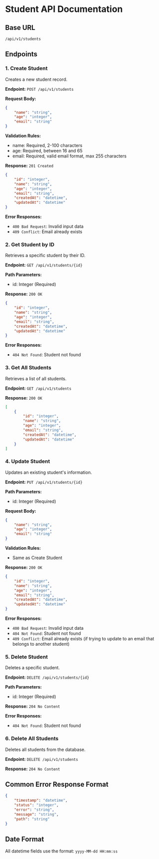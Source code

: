 # Student API Documentation

## Base URL
```
/api/v1/students
```

## Endpoints

### 1. Create Student
Creates a new student record.

**Endpoint:** `POST /api/v1/students`

**Request Body:**
```json
{
    "name": "string",
    "age": "integer",
    "email": "string"
}
```

**Validation Rules:**
- name: Required, 2-100 characters
- age: Required, between 16 and 65
- email: Required, valid email format, max 255 characters

**Response:** `201 Created`
```json
{
    "id": "integer",
    "name": "string",
    "age": "integer",
    "email": "string",
    "createdAt": "datetime",
    "updatedAt": "datetime"
}
```

**Error Responses:**
- `400 Bad Request`: Invalid input data
- `409 Conflict`: Email already exists

### 2. Get Student by ID
Retrieves a specific student by their ID.

**Endpoint:** `GET /api/v1/students/{id}`

**Path Parameters:**
- id: Integer (Required)

**Response:** `200 OK`
```json
{
    "id": "integer",
    "name": "string",
    "age": "integer",
    "email": "string",
    "createdAt": "datetime",
    "updatedAt": "datetime"
}
```

**Error Responses:**
- `404 Not Found`: Student not found

### 3. Get All Students
Retrieves a list of all students.

**Endpoint:** `GET /api/v1/students`

**Response:** `200 OK`
```json
[
    {
        "id": "integer",
        "name": "string",
        "age": "integer",
        "email": "string",
        "createdAt": "datetime",
        "updatedAt": "datetime"
    }
]
```

### 4. Update Student
Updates an existing student's information.

**Endpoint:** `PUT /api/v1/students/{id}`

**Path Parameters:**
- id: Integer (Required)

**Request Body:**
```json
{
    "name": "string",
    "age": "integer",
    "email": "string"
}
```

**Validation Rules:**
- Same as Create Student

**Response:** `200 OK`
```json
{
    "id": "integer",
    "name": "string",
    "age": "integer",
    "email": "string",
    "createdAt": "datetime",
    "updatedAt": "datetime"
}
```

**Error Responses:**
- `400 Bad Request`: Invalid input data
- `404 Not Found`: Student not found
- `409 Conflict`: Email already exists (if trying to update to an email that belongs to another student)

### 5. Delete Student
Deletes a specific student.

**Endpoint:** `DELETE /api/v1/students/{id}`

**Path Parameters:**
- id: Integer (Required)

**Response:** `204 No Content`

**Error Responses:**
- `404 Not Found`: Student not found

### 6. Delete All Students
Deletes all students from the database.

**Endpoint:** `DELETE /api/v1/students`

**Response:** `204 No Content`

## Common Error Response Format
```json
{
    "timestamp": "datetime",
    "status": "integer",
    "error": "string",
    "message": "string",
    "path": "string"
}
```

## Date Format
All datetime fields use the format: `yyyy-MM-dd HH:mm:ss` 